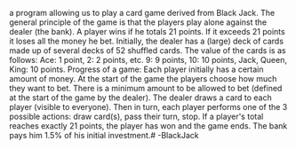 a program allowing us to play a card game derived from Black Jack. The general principle of the game is that the players play alone against the dealer (the bank). A player wins if he totals 21 points. If it exceeds 21 points it loses all the money he bet. Initially, the dealer has a (large) deck of cards made up of several decks of 52 shuffled cards. The value of the cards is as follows: Ace: 1 point, 2: 2 points, etc. 9: 9 points, 10: 10 points, Jack, Queen, King: 10 points. Progress of a game: Each player initially has a certain amount of money. At the start of the game the players choose how much they want to bet. There is a minimum amount to be allowed to bet (defined at the start of the game by the dealer). The dealer draws a card to each player (visible to everyone). Then in turn, each player performs one of the 3 possible actions: draw card(s), pass their turn, stop. If a player's total reaches exactly 21 points, the player has won and the game ends. The bank pays him 1.5% of his initial investment.# -BlackJack
